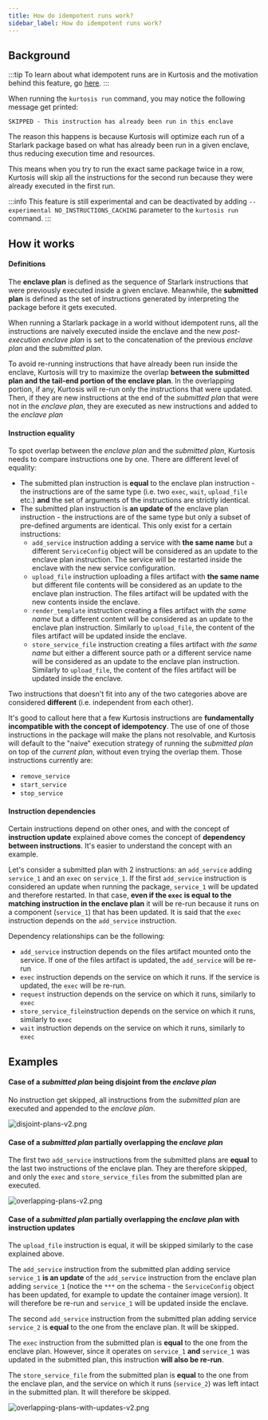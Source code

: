 ```yaml
---
title: How do idempotent runs work?
sidebar_label: How do idempotent runs work?
---
```


Background
----------
:::tip
To learn about what idempotent runs are in Kurtosis and the motivation behind this feature, go [here][idempotent-run-concept-reference].
:::

When running the `kurtosis run` command, you may notice the following message get printed:
```console
SKIPPED - This instruction has already been run in this enclave
```
The reason this happens is because Kurtosis will optimize each run of a Starlark package based on what has already been 
run in a given enclave, thus reducing execution time and resources.

This means when you try to run the exact same package twice in a row, Kurtosis will skip all the instructions for the 
second run because they were already executed in the first run.

:::info
This feature is still experimental and can be deactivated by adding `--experimental NO_INSTRUCTIONS_CACHING` parameter 
to the `kurtosis run` command.
:::

How it works
------------

#### Definitions

The __enclave plan__ is defined as the sequence of Starlark instructions that were previously executed inside a given 
enclave. Meanwhile, the __submitted plan__ is defined as the set of instructions generated by interpreting the package 
before it gets executed.

When running a Starlark package in a world without idempotent runs, all the instructions are naively executed inside 
the enclave and the new _post-execution enclave plan_ is set to the concatenation of the previous _enclave plan_ and 
the _submitted plan_.

To avoid re-running instructions that have already been run inside the enclave, Kurtosis will try to maximize the 
overlap __between the submitted plan and the tail-end portion of the enclave plan__. In the overlapping portion, 
if any, Kurtosis will re-run only the instructions that were updated. Then, if they are new instructions at the end 
of the _submitted plan_ that were not in the _enclave plan_, they are executed as new instructions and added to the 
_enclave plan_

#### Instruction equality 

To spot overlap between the _enclave plan_ and the _submitted plan_, Kurtosis needs to compare instructions one by one. 
There are different level of equality:
- The submitted plan instruction is __equal__ to the enclave plan instruction - the instructions are of the same type 
(i.e. two `exec`, `wait`, `upload_file` etc.) __and__ the set of arguments of the instructions are strictly identical.
- The submitted plan instruction is __an update of__ the enclave plan instruction - the instructions are of the same 
type but only a subset of pre-defined arguments are identical. This only exist for a certain instructions:
  - `add_service` instruction adding a service with __the same name__ but a different `ServiceConfig` object will be 
  considered as an update to the enclave plan instruction. The service will be restarted inside the enclave with the 
  new service configuration. 
  - `upload_file` instruction uploading a files artifact with __the same name__ but different file contents will be 
  considered as an update to the enclave plan instruction. The files artifact will be updated with the new contents 
  inside the enclave.
  - `render_template` instruction creating a files artifact with _the same name_ but a different content will be 
  considered as an update to the enclave plan instruction. Similarly to `upload_file`, the content of the files artifact 
  will be updated inside the enclave.
  - `store_service_file` instruction creating a files artifact with _the same name_ but either a different source path 
  or a different service name will be considered as an update to the enclave plan instruction. Similarly to 
  `upload_file`, the content of the files artifact will be updated inside the enclave.

Two instructions that doesn't fit into any of the two categories above are considered __different__ (i.e. independent 
from each other).

It's good to callout here that a few Kurtosis instructions are __fundamentally incompatible with the concept of 
idempotency__. The use of one of those instructions in the package will make the plans not resolvable, and Kurtosis will 
default to the "naive" execution strategy of running the _submitted plan_ on top of the _current plan_, without even 
trying the overlap them. Those instructions currently are:
- `remove_service`
- `start_service`
- `stop_service`

#### Instruction dependencies

Certain instructions depend on other ones, and with the concept of __instruction update__ explained above comes the 
concept of __dependency between instructions__. It's easier to understand the concept with an example. 

Let's consider a submitted plan with 2 instructions: an `add_service` adding `service_1` and an `exec` on  `service_1`. 
If the first `add_service` instruction is considered an update when running the package, `service_1` will be updated 
and therefore restarted. In that case, __even if the `exec` is equal to the matching instruction in the enclave plan__ 
it will be re-run because it runs on a component (`service_1`) that has been updated. It is said that the `exec` 
instruction depends on the `add_service` instruction.

Dependency relationships can be the following:
- `add_service` instruction depends on the files artifact mounted onto the service. If one of the files artifact is 
updated, the `add_service` will be re-run 
- `exec` instruction depends on the service on which it runs. If the service is updated, the `exec` will be re-run.
- `request` instruction depends on the service on which it runs, similarly to `exec` 
- `store_service_file`instruction depends on the service on which it runs, similarly to `exec`
- `wait` instruction depends on the service on which it runs, similarly to `exec`

Examples
--------

#### Case of a _submitted plan_ being disjoint from the _enclave plan_
No instruction get skipped, all instructions from the _submitted plan_ are executed and appended to the _enclave plan_.

![disjoint-plans-v2.png](/img/advanced-concepts/starlark-idempotent-run/disjoint-plans-v2.png)

#### Case of a _submitted plan_ partially overlapping the _enclave plan_
The first two `add_service` instructions from the submitted plans are __equal__ to the last two instructions of the 
enclave plan. They are therefore skipped, and only the `exec` and `store_service_files` from the submitted plan are
executed.

![overlapping-plans-v2.png](/img/advanced-concepts/starlark-idempotent-run/overlapping-plans-v2.png)

#### Case of a _submitted plan_ partially overlapping the _enclave plan_ with instruction updates
The `upload_file` instruction is equal, it will be skipped similarly to the case explained above.

The `add_service` instruction from the submitted plan adding service `service_1` __is an update__ of the `add_service`
instruction from the enclave plan adding `service_1` (notice the `***` on the schema - the `ServiceConfig` object has 
been updated, for example to update the container image version). It will therefore be re-run and `service_1` will 
be updated inside the enclave.

The second `add_service` instruction from the submitted plan adding service `service_2` is __equal__ to the one
from the enclave plan. It will be skipped.

The `exec` instruction from the submitted plan is __equal__ to the one from the enclave plan. However, since
it operates on `service_1` __and__ `service_1` was updated in the submitted plan, this instruction __will also be 
re-run__.

The `store_service_file` from the submitted plan is __equal__ to the one from the enclave plan, and the service on 
which it runs (`service_2`) was left intact in the submitted plan. It will therefore be skipped.

![overlapping-plans-with-updates-v2.png](/img/advanced-concepts/starlark-idempotent-run/overlapping-plans-with-updates-v2.png)

<!---------------------------------- REFERENCE LINKS ---------------------------------------------------------->
[idempotent-run-concept-reference]: ../advanced-concepts/idempotent-runs.md

